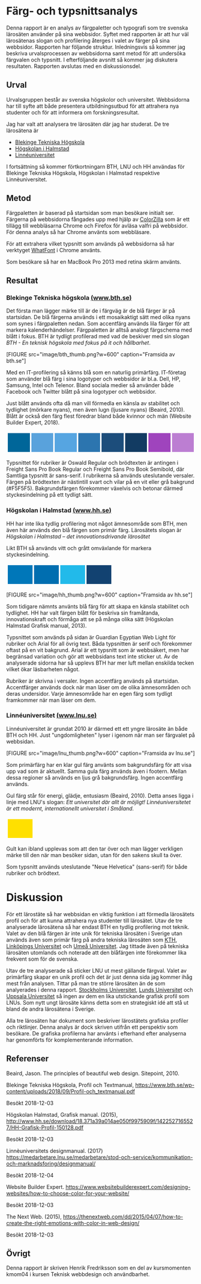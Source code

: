 ---
---

# Färg- och typsnittsanalys

Denna rapport är en analys av färgpaletter och typografi som tre svenska
lärosäten använder på sina webbsidor. Syftet med rapporten är att hur väl
lärosätenas slogan och profilering återges i valet av färger på sina webbsidor.
Rapporten har följande struktur. Inledningsvis så kommer jag beskriva
urvalsprocessen av webbsidorna samt metod för att undersöka färgvalen och
typsnitt. I efterföljande avsnitt så kommer jag diskutera resultaten. Rapporten
avslutas med en diskussionsdel.

## Urval

Urvalsgruppen består av svenska högskolor och universitet. Webbsidorna har till
syfte att både presentera utbildningsutbud för att attrahera nya studenter och
för att informera om forskningsresultat.

Jag har valt att analysera tre lärosäten där jag har studerat. De tre lärosätena
är

- [Blekinge Tekniska Högskola](https://www.bth.se/)
- [Högskolan i Halmstad](https://www.hh.se/)
- [Linnéuniversitet](https://lnu.se/)

I fortsättning så kommer förtkortningarn BTH, LNU och HH användas för Blekinge
Tekniska Högskola, Högskolan i Halmstad respektive Linnèuniversitet.


Metod
-----------------------

Färgpaletten är baserad på startsidan som man besökare initialt ser. Färgerna på
webbsidorna fångades upp med hjälp av [ColorZilla](http://www.colorzilla.com/)
som är ett tillägg till webbläsarna Chrome och Firefox för avläsa valfri på
webbsidor. För denna analys så har Chrome använts som webbläsare.

För att extrahera vilket typsnitt som används på webbsidorna så har verktyget
[WhatFont](http://www.chengyinliu.com/whatfont.html) i Chrome använts.

Som besökare så har en MacBook Pro 2013 med retina skärm använts.

## Resultat

### Blekinge Tekniska högskola [(www.bth.se)](www.bth.se)

Det första man lägger märke till är de i färgväg är de blå färger är på
startsidan. De blå färgerna används i ett mosaikaktigt sätt med olika nyans som
synes i färgpaletten nedan. Som accentfärg används lila färger för att markera
kalenderhändelser. Färgpaletten är alltså analogt färgschema med blått i fokus.
BTH är tydligt profilerad med vad de beskiver med sin
slogan *BTH - En teknisk högskola med fokus på it och hållbarhet*.

[FIGURE src="image/bth_thumb.png?w=600" caption="Framsida av bth.se"]

Med en IT-profilering så känns blå som en naturlig primärfärg. 
IT-företag som använder blå färg i sina logotyper och webbsidor är bl.a. Dell,
HP, Samsung, Intel och Telenor. Bland sociala medier så använder både Facebook
och Twitter blått på sina logotyper och webbsidor.

Just blått används ofta då man vill förmedla en känsla av stabilitet och
tydlighet (mörkare nyans), men även lugn (ljusare nyans) (Beaird, 2010). Blått
är också den färg flest föredrar bland både kvinnor och män (Website Builder
Expert, 2018). 

<table style="border-spacing: 4px; border-collapse: separate">
<tr>
<td style="height: 50px; width: 50px; background-color: #006699">
<td style="height: 50px; width: 50px; background-color: #59A2DC">
<td style="height: 50px; width: 50px; background-color: #56A5E1">
<td style="height: 50px; width: 50px; background-color: #2C75AF">
<td style="height: 50px; width: 50px; background-color: #1C4D7B">
<td style="height: 50px; width: 50px; background-color: #123B62">
<td style="height: 50px; width: 50px; background-color: #9F44BD">
<td style="height: 50px; width: 50px; background-color: #BC7ED2">
</tr>
</table>

Typsnittet för rubriker är Oswald Regular och brödtexten är antingen i Freight
Sans Pro Book Regular och Freight Sans Pro Book Semibold, där Samtliga typsnitt
är sans-serif. I rubrikerna så används uteslutande versaler. Färgen på
brödtexten är nästintill svart och vilar på en vit eller grå bakgrund (#F5F5F5).
Bakgrundsfärgen förekommer växelvis och betonar därmed styckesindelning på ett
tydligt sätt.

### Högskolan i Halmstad [(www.hh.se)](www.hh.se)

HH har inte lika tydlig profilering mot något ämnesområde som BTH, men även här
används den blå färgen som primär färg. Lärosätets slogan är *Högskolan i
Halmstad – det innovationsdrivande lärosätet*

Likt BTH så används vitt och grått omväxlande för markera
styckesindelning.

<table style="border-spacing: 4px; border-collapse: separate">
<tr>
<td style="height: 50px; width: 50px; background-color: #0077B9">
<td style="height: 50px; width: 50px; background-color: #006EB0">
<td style="height: 50px; width: 50px; background-color: #22BAEA">
<td style="height: 50px; width: 50px; background-color: #124271">
</tr>
</table>

[FIGURE src="image/hh_thumb.png?w=600" caption="Framsida av hh.se"]

Som tidigare nämnts använts blå färg för att skapa en känsla stabilitet och
tydlighet. HH har valt färgen blått för beskriva sin
framåtanda, innovationskraft och förmåga att se på många olika sätt (Högskolan
Halmstad Grafisk manual, 2013).

Typsnittet som används på sidan är Guardian Egyptian Web Light för rubriker och
Arial för all övrig text. Båda typsnitten är serif och förekommer oftast på en
vit bakgrund. Arial är ett typsnitt som är webbsäkert, men har begränsad
variation och gör att webbsidans text inte sticker ut. Av de analyserade sidorna
har så upplevs BTH har mer luft mellan enskilda tecken vilket ökar läsbarheten
något.

Rubriker är skrivna i versaler. Ingen accentfärg används på
startsidan. Accentfärger används dock när man läser om de olika ämnesområden och
deras undersidor. Varje ämnesområde har en egen färg som tydligt framkommer när
man läser om dem.

### Linnéuniversitet [(www.lnu.se)](www.lnu.se)

Linnéuniversitet är grundat 2010 är därmed ett ett yngre lärosäte än både BTH och
HH. Just "ungdomligheten" lyser i igenom när man ser färgvalet
på webbsidan.

[FIGURE src="image/lnu_thumb.png?w=600" caption="Framsida av lnu.se"]

Som primärfärg har en  klar gul färg använts som
bakgrundsfärg för att
visa upp vad som är aktuellt. Samma gula färg används även i footern. Mellan
dessa regioner så används en ljus grå bakgrundsfärg. Ingen accentfärg används.

Gul färg står för energi, glädje, entusiasm (Beaird, 2010). Detta anses ligga i
linje med LNU's slogan: *Ett universitet där allt är möjligt! Linnéuniversitetet
är ett modernt, internationellt universitet i Småland.*

<table style="border-spacing: 4px; border-collapse: separate">
<tr>
<td style="height: 50px; width: 50px; background-color: #FFE000">
</tr>
</table>

<!-- <table style="border-spacing: 4px; border-collapse: separate">
<tr>
<td style="height: 50px; width: 50px; background-color: #000000">
<td style="height: 50px; width: 50px; background-color: #ffffff">
<td style="height: 50px; width: 50px; background-color: #333333">
</tr>
</table> -->

Gult kan ibland upplevas som att den tar över och man lägger verkligen märke
till den när man besöker sidan, utan för den sakens skull ta över.

Som typsnitt används uteslutande "Neue Helvetica" (sans-serif) för både rubriker
och brödtext. 

# Diskussion

För ett lärostäte så har webbsidan en viktig funktion i att förmedla lärosätets
profil och för att kunna attrahera nya studenter till lärosätet. Utav de tre
analyserade lärosätena så har endast BTH en tydlig profilering mot teknik. Valet
av den blå färgen är inte unik för tekniska lärosäten i Sverige utan används
även som primär färg på andra tekniska lärosäten som [KTH](https://www.kth.se/),
[Linköpings Universitet](https://liu.se/) och [Umeå
Universitet](https://www.umu.se/). Jag tittade även på tekniska lärosäten
utomlands och noterade att den blåfärgen inte förekommer lika frekvent som för
de svenska. 

Utav de tre analyserade så sticker LNU ut mest gällande färgval. Valet av
primärfärg skapar en unik profil och det är just denna sida jag kommer ihåg mest
från analysen. Tittar på man tre större lärosäten än de som analyerades i denna
rapport. [Stockholms Universitet](https://www.su.se/), [Lunds
Universitet](https://www.lu.se/start) och [Uppsala
Universitet](https://www.uu.se/) så ingen av dem en lika utstickande grafisk
profil som LNUs. Som nytt ungt lärosäte känns detta som en strategiskt idé att
stå ut bland de andra lärosätena i Sverige.

Alla tre lärosäten har dokument som beskriver lärostätets grafiska profiler och
riktlinjer. Denna analys är dock skriven utifrån ett perspektiv som  besökare. De
grafiska profilerna har använts i efterhand efter analyserna har genomförts för
komplementerande information.

Referenser
-----------------------

Beaird, Jason. The principles of beautiful web design. Sitepoint, 2010.

Blekinge Tekniska Högskola, Profil och Textmanual, https://www.bth.se/wp-content/uploads/2018/09/Profil-och_textmanual.pdf

Besökt 2018-12-03

Högskolan Halmstad, Grafisk manual. (2015), http://www.hh.se/download/18.371a39a014ae050f9975909f/1422527165527/HH-Grafisk-Profil-150128.pdf

Besökt 2018-12-03

Linnèuniversitets designmanual. (2017)
https://medarbetare.lnu.se/medarbetare/stod-och-service/kommunikation-och-marknadsforing/designmanual/

Besökt 2018-12-04

Website Builder Expert.
https://www.websitebuilderexpert.com/designing-websites/how-to-choose-color-for-your-website/

Besökt 2018-12-03

The Next Web. (2015), https://thenextweb.com/dd/2015/04/07/how-to-create-the-right-emotions-with-color-in-web-design/

Besökt 2018-12-03

Övrigt
-----------------------

Denna rapport är skriven Henrik Fredriksson som en del av kursmomenten kmom04 i
kursen Teknisk webbdesign och användbarhet.
